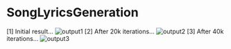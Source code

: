 # SongLyricsGeneration
[1] Initial result...
![output1](https://user-images.githubusercontent.com/54903209/91192561-b0832100-e713-11ea-9177-25c0398be8db.JPG)
[2] After 20k iterations...
![output2](https://user-images.githubusercontent.com/54903209/91192886-18d20280-e714-11ea-9990-5c8212e03740.JPG)
[3] After 40k iterations...
![output3](https://user-images.githubusercontent.com/54903209/91192896-1c658980-e714-11ea-85c0-1857e22963c8.JPG)
